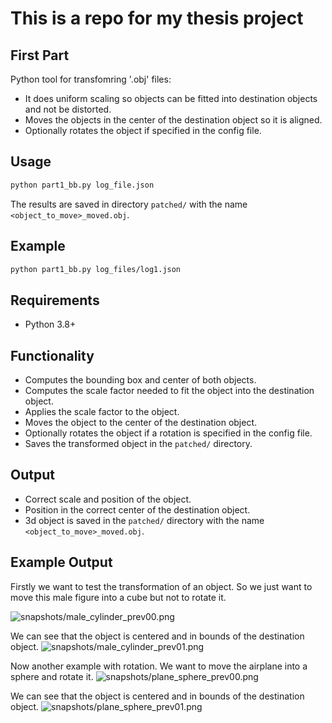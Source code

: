 # This is a repo for my thesis project

## First Part

Python tool for transfomring '.obj' files:

- It does uniform scaling so objects can be fitted into destination objects and not be distorted.
- Moves the objects in the center of the destination object so it is aligned.
- Optionally rotates the object if specified in the config file.

## Usage

````bash
python part1_bb.py log_file.json
````

The results are saved in directory `patched/` with the name `<object_to_move>_moved.obj`.

## Example

````bash
python part1_bb.py log_files/log1.json
````

## Requirements

- Python 3.8+

## Functionality

- Computes the bounding box and center of both objects.
- Computes the scale factor needed to fit the object into the destination object.
- Applies the scale factor to the object.
- Moves the object to the center of the destination object.
- Optionally rotates the object if a rotation is specified in the config file.
- Saves the transformed object in the `patched/` directory.

## Output

- Correct scale and position of the object.
- Position in the correct center of the destination object.
- 3d object is saved in the `patched/` directory with the name `<object_to_move>_moved.obj`.

## Example Output

Firstly we want to test the transformation of an object. So we just want to move this male figure into a cube but not to rotate it.

![snapshots/male_cylinder_prev00.png](snap1)

We can see that the object is centered and in bounds of the destination object.
![snapshots/male_cylinder_prev01.png](snap2)

Now another example with rotation. We want to move the airplane into a sphere and rotate it.
![snapshots/plane_sphere_prev00.png](snap3)

We can see that the object is centered and in bounds of the destination object.
![snapshots/plane_sphere_prev01.png](snap4)